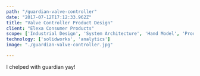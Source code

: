 ```yaml
---
path: "/guardian-valve-controller"
date: "2017-07-12T17:12:33.962Z"
title: "Valve Controller Product Design"
client: "Elexa Consumer Products"
scope: ['Industrial Design', 'System Architecture', 'Hand Model', 'Product Design']
technology: ['solidworks', 'analytics']
image: "./guardian-valve-controller.jpg"

---
```


I chelped with guardian yay!
